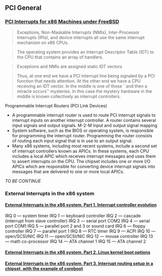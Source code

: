 ## PCI General

### [PCI Interrupts for x86 Machines under FreeBSD](https://people.freebsd.org/~jhb/papers/bsdcan/2007/article/article.html)
>Exceptions, Non-Maskable Interrupts (NMIs), Inter-Processor Interrupts (IPIs), and device interrupts all use the same interrupt mechanism on x86 CPUs.

>The operating system provides an Interrupt Descriptor Table (IDT) to the CPU that contains an array of handlers.

>Exceptions and NMIs are assigned static IDT vectors

>Thus, at one end we have a PCI interrupt line being signaled by a PCI function that needs attention. At the other end we have a CPU receiving an IDT vector. In the middle is one of those ``and then a miracle occurs'' mysteries. In this case the mystery hardware in the middle is known collectively as interrupt controllers.

Programmable Interrupt Routers (PCI Link Devices)
  - A programmable interrupt router is used to route PCI interrupt signals to interrupt inputs on another interrupt controller. A router contains several input signals and output signals. M-2-M input and output signal mapping
  - System software, such as the BIOS or operating system, is responsible for programming the interrupt router. Programming the router consists of routing each input signal that is in use to an output signal.
  - Many x86 systems, including most recent systems, include a second set of interrupt controllers known as APICs. In these systems, each CPU includes a local APIC which receives interrupt messages and uses them to assert interrupts on the CPU. The chipset includes one or more I/O APICs which are responsible for converting device interrupt signals into messages that are delivered to one or more local APICs.

*TO BE CONTINUE*


### External Interrupts in the x86 system

#### [External Interrupts in the x86 system. Part 1. Interrupt controller evolution](https://habr.com/en/post/446312/)
IRQ 0 — system timer
IRQ 1 — keyboard controller
IRQ 2 — cascade (interrupt from slave controller)
IRQ 3 — serial port COM2
IRQ 4 — serial port COM1
IRQ 5 — parallel port 2 and 3 or sound card
IRQ 6 — floppy controller
IRQ 7 — parallel port 1
IRQ 8 — RTC timer
IRQ 9 — ACPI
IRQ 10 — open/SCSI/NIC
IRQ 11 — open/SCSI/NIC
IRQ 12 — mouse controller
IRQ 13 — math co-processor
IRQ 14 — ATA channel 1
IRQ 15 — ATA channel 2

#### [External Interrupts in the x86 system. Part 2. Linux kernel boot options](https://habr.com/en/post/501660/)


#### [External Interrupts in the x86 system. Part 3. Interrupt routing setup in a chipset, with the example of coreboot](https://habr.com/en/post/501912/)
